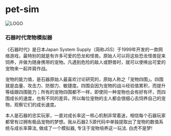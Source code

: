 # pet-sim
![LOGO](https://upload.wikimedia.org/wikipedia/zh/e/e1/STONEAGE_ICON.GIF)

### 石器时代宠物模拟器

《石器时代》是日本Japan System Supply（简称JSS）于1999年开发的一款网络游戏，最特别的就是有许多可爱的恐龙和怪兽。原始人可以将这些恐龙怪兽捉来饲养，并做为随身携带的宠物。凡遇到危险的敌人或野兽时，就可以使唤出可爱的宠物来一起并肩作战。

宠物的能力值，是石器原始人最喜欢讨论研究的，原始人称之「宠物四围」。四围就是血量、攻击力、防御力、敏捷度。四围会因为宠物的战斗经验值累积，而提升等级跟四围能力；所有的宠物四围都不一样，即使同一种宠物也会有好有坏，而四围成长的速度，也有不同的差异。所以每位宠物的主人都会很细心去饲养自己的宠物，观察它们的成长速度。

本人是石器的忠实玩家，一直对成长率这一核心机制非常着迷，相信每个石器玩家都曾有过拥有极品宠物的梦想。我从石器2.5源代码中单独提取出了宠物的数值系统与成长率算法, 做成了一个模拟器, 专注于宠物培养这一玩法. 白虎不是梦!

